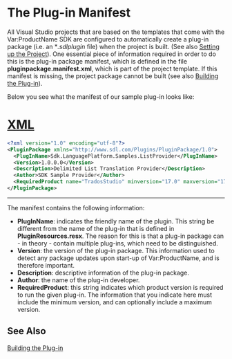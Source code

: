 The Plug-in Manifest
======
All Visual Studio projects that are based on the templates that come with the Var:ProductName SDK are configured to automatically create a plug-in package (i.e. an **.sdlplugin* file) when the project is built. (See also [Setting up the Project](setting_up_the_provider_project.md)). One essential piece of information required in order to do this is the plug-in package manifest, which is defined in the file **pluginpackage.manifest.xml**, which is part of the project template. If this manifest is missing, the project package cannot be built (see also [Building the Plug-in](building_the_plugin.md)).

Below you see what the manifest of our sample plug-in looks like:
# [XML](#tab/tabid-1)
```xml
<?xml version="1.0" encoding="utf-8"?>
<PluginPackage xmlns="http://www.sdl.com/Plugins/PluginPackage/1.0">
  <PlugInName>Sdk.LanguagePlatform.Samples.ListProvider</PlugInName>
  <Version>1.0.0.0</Version>
  <Description>Delimited List Translation Provider</Description>
  <Author>SDK Sample Provider</Author>
  <RequiredProduct name="TradosStudio" minversion="17.0" maxversion="17.9" />
</PluginPackage>
```
***

The manifest contains the following information:
* **PlugInName**: indicates the friendly name of the plugin. This string be different from the name of the plug-in that is defined in **PluginResources.resx**. The reason for this is that a plug-in package can - in theory - contain multiple plug-ins, which need to be distinguished.
* **Version**: the version of the plug-in package. This information used to detect any package updates upon start-up of Var:ProductName, and is therefore important.
* **Description**: descriptive information of the plug-in package.
* **Author**: the name of the plug-in developer.
* **RequiredProduct**: this string indicates which product version is required to run the given plug-in. The information that you indicate here must include the minimum version, and can optionally include a maximum version.

See Also
--------
[Building the Plug-in](building_the_plugin.md)
